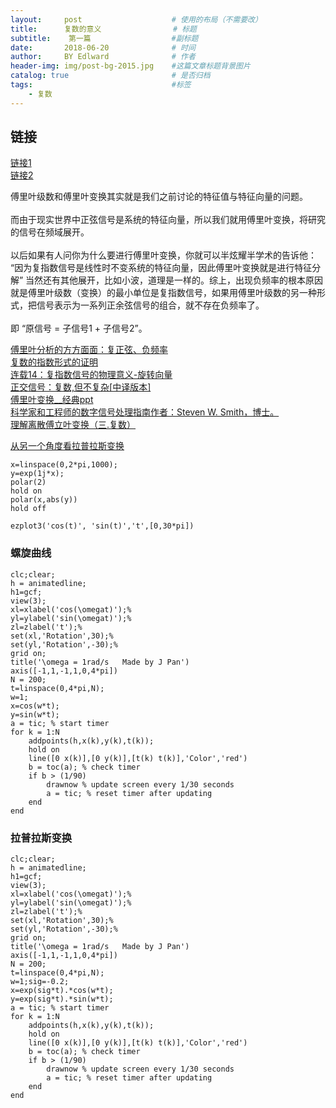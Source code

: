 ```yaml
---
layout:     post                    # 使用的布局（不需要改）
title:      复数的意义                # 标题 
subtitle:    第一篇                  #副标题
date:       2018-06-20              # 时间
author:     BY Edlward              # 作者
header-img: img/post-bg-2015.jpg    #这篇文章标题背景图片
catalog: true                       # 是否归档
tags:                               #标签
    - 复数
---
```


## 链接
[链接1](http://www.ruanyifeng.com/blog/2012/09/imaginary_number.html)  
[链接2](https://betterexplained.com/articles/a-visual-intuitive-guide-to-imaginary-numbers/)

傅里叶级数和傅里叶变换其实就是我们之前讨论的特征值与特征向量的问题。<br/><br/> 而由于现实世界中正弦信号是系统的特征向量，所以我们就用傅里叶变换，将研究的信号在频域展开。<br/><br/> 以后如果有人问你为什么要进行傅里叶变换，你就可以半炫耀半学术的告诉他： &ldquo;因为复指数信号是线性时不变系统的特征向量，因此傅里叶变换就是进行特征分解&rdquo; 当然还有其他展开，比如小波，道理是一样的。综上，出现负频率的根本原因就是傅里叶级数（变换）的最小单位是复指数信号，如果用傅里叶级数的另一种形式，把信号表示为一系列正余弦信号的组合，就不存在负频率了。<br/><br/> 即 &ldquo;原信号 = 子信号1 + 子信号2&rdquo;。

[傅里叶分析的方方面面：复正弦、负频率](https://blog.csdn.net/qzhou961/article/details/51425916)  
[复数的指数形式的证明](https://wenku.baidu.com/view/7f3028c30c22590102029d34.html)  
[连载14：复指数信号的物理意义-旋转向量](https://wenku.baidu.com/view/45112d290722192e4536f610.html)  
[正交信号：复数,但不复杂[中译版本]](https://wenku.baidu.com/view/3b645627f12d2af90242e6c1.html)  
[傅里叶变换__经典ppt](https://wenku.baidu.com/view/274c61c3aa00b52acfc7ca8d.html)  
[科学家和工程师的数字信号处理指南作者：Steven W. Smith，博士。](http://www.dspguide.com/pdfbook.htm)  
[理解离散傅立叶变换（三.复数）](https://blog.csdn.net/dznlong/article/list/2)  

[从另一个角度看拉普拉斯变换](https://zhuanlan.zhihu.com/p/40783304)  



```
x=linspace(0,2*pi,1000);
y=exp(1j*x);
polar(2)
hold on
polar(x,abs(y))
hold off

ezplot3('cos(t)', 'sin(t)','t',[0,30*pi])
```


### 螺旋曲线
```
clc;clear;
h = animatedline;
h1=gcf;
view(3);
xl=xlabel('cos(\omegat)');% 
yl=ylabel('sin(\omegat)');% 
zl=zlabel('t');% 
set(xl,'Rotation',30);% 
set(yl,'Rotation',-30);%
grid on;
title('\omega = 1rad/s   Made by J Pan')
axis([-1,1,-1,1,0,4*pi])
N = 200;
t=linspace(0,4*pi,N);
w=1;
x=cos(w*t);
y=sin(w*t);
a = tic; % start timer
for k = 1:N
    addpoints(h,x(k),y(k),t(k));
    hold on
    line([0 x(k)],[0 y(k)],[t(k) t(k)],'Color','red')
    b = toc(a); % check timer
    if b > (1/90)
        drawnow % update screen every 1/30 seconds
        a = tic; % reset timer after updating
    end
end

```

### 拉普拉斯变换
```
clc;clear;
h = animatedline;
h1=gcf;
view(3);
xl=xlabel('cos(\omegat)');% 
yl=ylabel('sin(\omegat)');% 
zl=zlabel('t');% 
set(xl,'Rotation',30);% 
set(yl,'Rotation',-30);%
grid on;
title('\omega = 1rad/s   Made by J Pan')
axis([-1,1,-1,1,0,4*pi])
N = 200;
t=linspace(0,4*pi,N);
w=1;sig=-0.2;
x=exp(sig*t).*cos(w*t);
y=exp(sig*t).*sin(w*t);
a = tic; % start timer
for k = 1:N
    addpoints(h,x(k),y(k),t(k));
    hold on
    line([0 x(k)],[0 y(k)],[t(k) t(k)],'Color','red')
    b = toc(a); % check timer
    if b > (1/90)
        drawnow % update screen every 1/30 seconds
        a = tic; % reset timer after updating
    end
end
```
